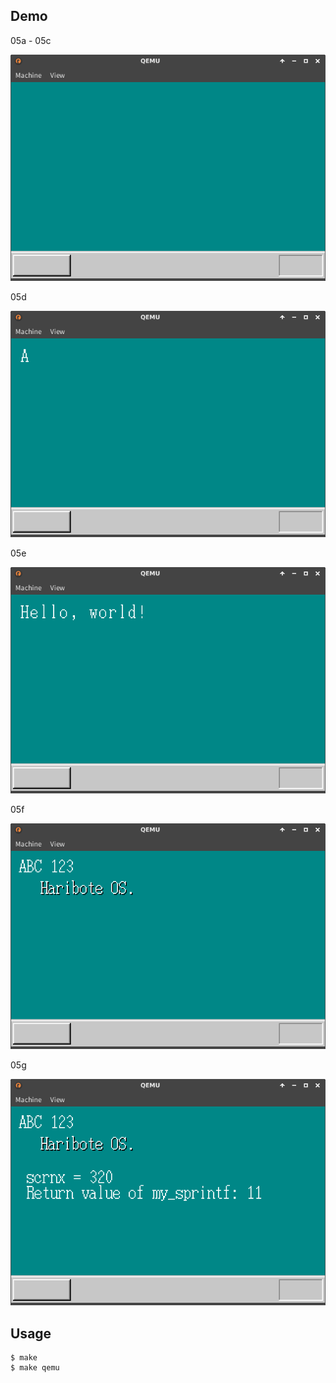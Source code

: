 ## Demo

05a - 05c

![template](https://github.com/watermelon892/OSPractice/blob/master/05/pic/05a.png)

05d

![template](https://github.com/watermelon892/OSPractice/blob/master/05/pic/05d.png)

05e

![template](https://github.com/watermelon892/OSPractice/blob/master/05/pic/05e.png)

05f

![template](https://github.com/watermelon892/OSPractice/blob/master/05/pic/05f.png)

05g

![template](https://github.com/watermelon892/OSPractice/blob/master/05/pic/05g.png)

## Usage

```
$ make
$ make qemu
```
